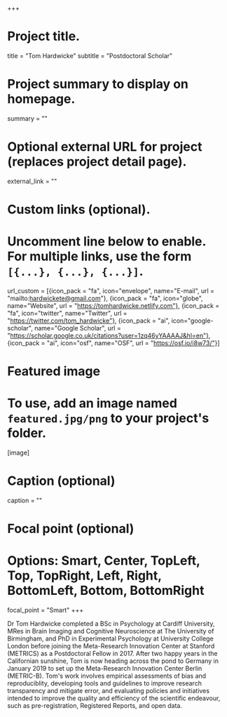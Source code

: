 +++
# Project title.
title = "Tom Hardwicke"
subtitle = "Postdoctoral Scholar"

# Project summary to display on homepage.
summary = ""

# Optional external URL for project (replaces project detail page).
external_link = ""

# Custom links (optional).
#   Uncomment line below to enable. For multiple links, use the form `[{...}, {...}, {...}]`.
url_custom = [{icon_pack = "fa", icon="envelope", name="E-mail", url = "mailto:hardwickete@gmail.com"}, {icon_pack = "fa", icon="globe", name="Website", url = "https://tomhardwicke.netlify.com"}, {icon_pack = "fa", icon="twitter", name="Twitter", url = "https://twitter.com/tom_hardwicke"}, {icon_pack = "ai", icon="google-scholar", name="Google Scholar", url = "https://scholar.google.co.uk/citations?user=1zq46yYAAAAJ&hl=en"}, {icon_pack = "ai", icon="osf", name="OSF", url = "https://osf.io/i8w73/"}]

# Featured image
# To use, add an image named `featured.jpg/png` to your project's folder. 
[image]
  # Caption (optional)
  caption = ""
  
  # Focal point (optional)
  # Options: Smart, Center, TopLeft, Top, TopRight, Left, Right, BottomLeft, Bottom, BottomRight
  focal_point = "Smart"
+++

Dr Tom Hardwicke completed a BSc in Psychology at Cardiff University, MRes in Brain Imaging and Cognitive Neuroscience at The University of Birmingham, and PhD in Experimental Psychology at University College London before joining the Meta-Research Innovation Center at Stanford (METRICS) as a Postdoctoral Fellow in 2017. After two happy years in the Californian sunshine, Tom is now heading across the pond to Germany in January 2019 to set up the Meta-Research Innovation Center Berlin (METRIC-B). Tom's work involves empirical assessments of bias and reproduciblity, developing tools and guidelines to improve research transparency and mitigate error, and evaluating policies and initiatives intended to improve the quality and efficiency of the scientific endeavour, such as pre-registration, Registered Reports, and open data. 
